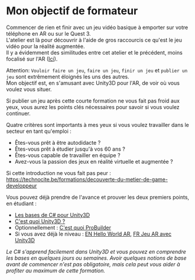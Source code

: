 # Mon objectif de formateur

Commencer de rien et finir avec un jeu vidéo basique à emporter sur votre téléphone en AR ou sur le Quest 3.  
L'atelier est là pour découvrir à l'aide de gros raccourcis ce qu'est le jeu vidéo pour la réalité augmentée.  
Il y a évidemment des similitudes entre cet atelier et le précédent, moins focalisé sur l'AR ([Ici](https://github.com/EloiStree/2024_07_19_CharleroiStreetAR/blob/main/Workshop/OneWeekToHaveFunWithUnity/ReadMe.md)).

Attention: `Vouloir faire un jeu`, `faire un jeu`, `finir un jeu` et `publier un jeu` sont extrêmement éloignés les uns des autres.  
Mon objectif est, en s'amusant avec Unity3D pour l'AR, de voir où vous voulez vous situer.

Si publier un jeu après cette courte formation ne vous fait pas froid aux yeux, vous aurez les points clés nécessaires pour savoir si vous voulez continuer.

Quatre critères sont importants à mes yeux si vous voulez travailler dans le secteur en tant qu'emploi :  
- Êtes-vous prêt à être autodidacte ?  
- Êtes-vous prêt à étudier jusqu'à vos 60 ans ?  
- Êtes-vous capable de travailler en équipe ?  
- Avez-vous la passion des jeux en réalité virtuelle et augmentée ?

Si cette introduction ne vous fait pas peur :  
https://technocite.be/formations/decouverte-du-metier-de-game-developpeur

Vous pouvez déjà prendre de l'avance et prouver les deux premiers points, en étudiant :
- [Les bases de C# pour Unity3D](https://www.youtube.com/results?search_query=les+bases+de+c%23+pour+Unity3D)
- [C'est quoi Unity3D ?](https://www.youtube.com/results?search_query=C%27est+quoi+Unity3D++pour+débutant)
- Optionnellement : [C'est quoi ProBuilder](https://youtu.be/Re6wU7zPlXI)
- Si vous avez déjà le niveau : [EN Hello World AR](https://youtu.be/FWyTf3USDCQ), [FR Jeu AR avec Unity3D](https://youtu.be/77OKbIiXFrA)
  
_Le C# s'apprend facilement dans Unity3D et vous pouvez en comprendre les bases en quelques jours ou semaines._
_Avoir quelques notions de base avant de commencer n'est pas obligatoire, mais cela peut vous aider à profiter au maximum de cette formation._
